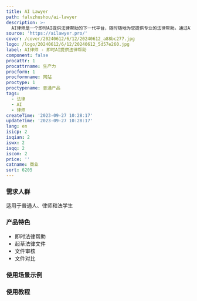 ```yaml
---
title: AI Lawyer
path: falvzhushou/ai-lawyer
description: >-
  AI律师是一个即时AI提供法律帮助的下一代平台，随时随地为您提供专业的法律帮助。通过AI律师，您可以获得法律信息和帮助，简化法律术语，并更好地理解复杂的法律问题。AI律师还可以帮助律师们优化研究，提供法律策略建议，节省时间，提高效率，让律师能够专注于更高级别的任务，提高客户满意度。同时，AI律师还为法学生提供学习和实践法律研究和分析技能的机会，了解当前的法律趋势和问题，为他们在法律职业生涯做好准备。
source: 'https://ailawyer.pro/'
cover: /cover/20240612/6/12/20240612_a88bc277.jpg
logo: /logo/20240612/6/12/20240612_5d57e260.jpg
label: AI律师 - 即时AI提供法律帮助
component: false
procattr: 1
procattrname: 生产力
procform: 1
procformname: 网站
proctype: 1
proctypename: 普通产品
tags:
  - 法律
  - AI
  - 律师
createTime: '2023-09-27 10:28:17'
updateTime: '2023-09-27 10:28:17'
lang: en
isicp: 2
isqian: 2
iswx: 2
isqq: 2
iscom: 2
price: ''
catname: 商业
sort: 6205
---
```




### 需求人群
适用于普通人、律师和法学生

### 产品特色
- 即时法律帮助
- 起草法律文件
- 文件审核
- 文件对比

### 使用场景示例


### 使用教程


  
